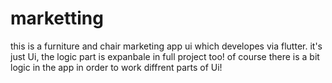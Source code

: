 # marketting

this is a furniture and chair marketing app ui which developes via flutter. it's just Ui, 
the logic part is expanbale in full project too!
of course there is a bit logic in the app in order to work diffrent parts of Ui!
